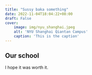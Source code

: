 ```yaml
---
title: "Sussy baka something"
date: 2022-11-04T18:04:22+08:00
draft: False
cover:
    image: img/nyu_shanghai.jpeg
    alt: 'NYU Shanghai Qiantan Campus'
    caption: 'This is the caption'
---
```

## Our school

I hope it was worth it.